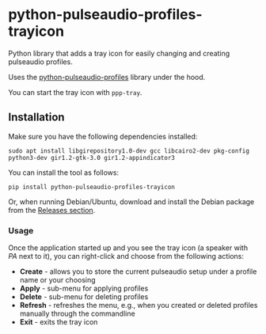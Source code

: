 # python-pulseaudio-profiles-trayicon
Python library that adds a tray icon for easily changing and creating pulseaudio profiles.

Uses the [python-pulseaudio-profiles](https://github.com/fracpete/python-pulseaudio-profiles) 
library under the hood.

You can start the tray icon with `ppp-tray`.

## Installation

Make sure you have the following dependencies installed:

```commandline
sudo apt install libgirepository1.0-dev gcc libcairo2-dev pkg-config python3-dev gir1.2-gtk-3.0 gir1.2-appindicator3 
```

You can install the tool as follows:

```
pip install python-pulseaudio-profiles-trayicon
```

Or, when running Debian/Ubuntu, download and install the Debian package from the 
[Releases section](https://github.com/fracpete/python-pulseaudio-profiles-trayicon/releases).


### Usage

Once the application started up and you see the tray icon (a speaker with *PA* next to it), you can 
right-click and choose from the following actions:

* **Create** - allows you to store the current pulseaudio setup under a profile name or your choosing 
* **Apply** - sub-menu for applying profiles
* **Delete** - sub-menu for deleting profiles 
* **Refresh** - refreshes the menu, e.g., when you created or deleted profiles manually through the commandline
* **Exit** - exits the tray icon
